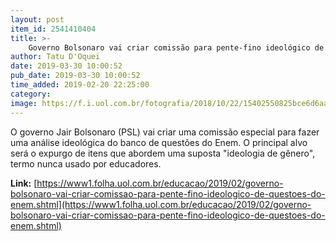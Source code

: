 ```yaml
---
layout: post
item_id: 2541410404
title: >-
    Governo Bolsonaro vai criar comissão para pente-fino ideológico de questões do Enem
author: Tatu D'Oquei
date: 2019-03-30 10:00:52
pub_date: 2019-03-30 10:00:52
time_added: 2019-02-20 22:25:00
category: 
image: https://f.i.uol.com.br/fotografia/2018/10/22/15402550825bce6d6aa4843_1540255082_3x2_rt.jpg
---
```


O governo Jair Bolsonaro (PSL) vai criar uma comissão especial para fazer uma análise ideológica do banco de questões do Enem. O principal alvo será o expurgo de itens que abordem uma suposta "ideologia de gênero", termo nunca usado por educadores.

**Link:** [https://www1.folha.uol.com.br/educacao/2019/02/governo-bolsonaro-vai-criar-comissao-para-pente-fino-ideologico-de-questoes-do-enem.shtml](https://www1.folha.uol.com.br/educacao/2019/02/governo-bolsonaro-vai-criar-comissao-para-pente-fino-ideologico-de-questoes-do-enem.shtml)

